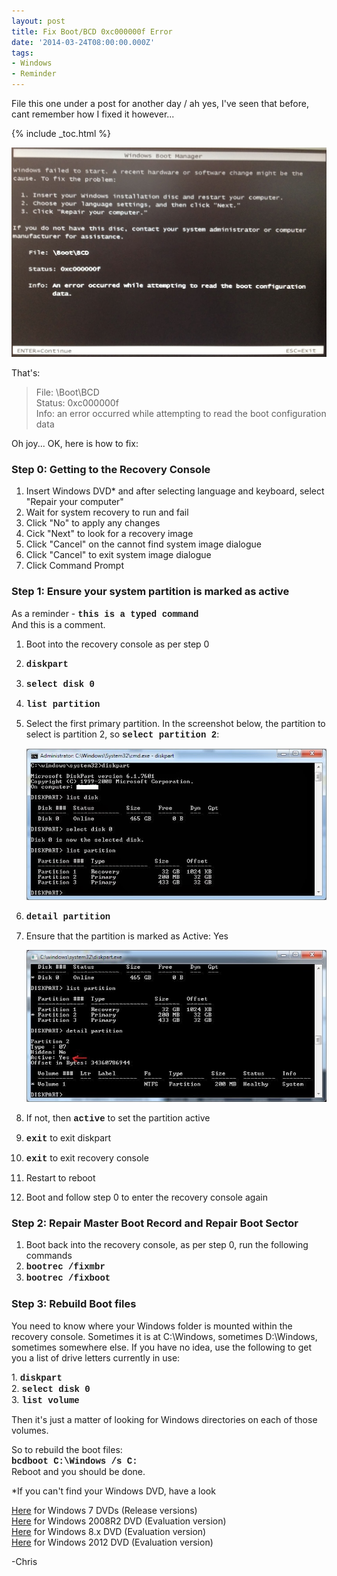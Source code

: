```yaml
---
layout: post
title: Fix Boot/BCD 0xc000000f Error
date: '2014-03-24T08:00:00.000Z'
tags:
- Windows
- Reminder
---
```

File this one under a post for another day / ah yes, I've seen that before, cant remember how I fixed it however... 

{% include _toc.html %}

![](/images/bcderror.jpg)

That's:

> File: \Boot\BCD  
> Status: 0xc000000f  
> Info: an error occurred while attempting to read the boot configuration data

Oh joy... OK, here is how to fix:  

### Step 0: Getting to the Recovery Console

1. Insert Windows DVD* and after selecting language and keyboard, select "Repair your computer"  
2. Wait for system recovery to run and fail  
3. Click "No" to apply any changes  
4. Cick "Next" to look for a recovery image  
5. Click "Cancel" on the cannot find system image dialogue  
6. Click "Cancel" to exit system image dialogue  
7. Click Command Prompt  

### Step 1: Ensure your system partition is marked as active

As a reminder - <span style="font-family: Courier New, Courier, monospace;">**this is a typed command**</span>  
And this is a comment.  

1. Boot into the recovery console as per step 0  
2. <span style="font-family: Courier New, Courier, monospace;">**diskpart**</span>  
3. <span style="font-family: Courier New, Courier, monospace;">**select disk 0**</span>  
4. <span style="font-family: Courier New, Courier, monospace;">**list partition**</span>  
5. Select the first primary partition. In the screenshot below, the partition to select is partition 2, so <span style="font-family: Courier New, Courier, monospace;">**select partition 2**</span>:  

   ![](/images/diskpart.jpg)

6. <span style="font-family: Courier New, Courier, monospace;">**detail partition**</span>  
7. Ensure that the partition is marked as Active: Yes  

   ![](/images/active.jpg)

8. If not, then <span style="font-family: Courier New, Courier, monospace;">**active**</span> to set the partition active  
9. <span style="font-family: Courier New, Courier, monospace;">**exit**</span> to exit diskpart  
10. <span style="font-family: Courier New, Courier, monospace;">**exit**</span> to exit recovery console
11. Restart to reboot  
12. Boot and follow step 0 to enter the recovery console again  

### Step 2: Repair Master Boot Record and Repair Boot Sector

1. Boot back into the recovery console, as per step 0, run the following commands
2. <span style="font-family: Courier New, Courier, monospace;">**bootrec /fixmbr**</span>  
3. <span style="font-family: Courier New, Courier, monospace;">**bootrec /fixboot**</span>  

### Step 3: Rebuild Boot files

You need to know where your Windows folder is mounted within the recovery console. Sometimes it is at C:\Windows, sometimes D:\Windows, sometimes somewhere else. If you have no idea, use the following to get you a list of drive letters currently in use:  

1. <span style="font-family: Courier New, Courier, monospace;">**diskpart**</span>  
2. <span style="font-family: Courier New, Courier, monospace;">**select disk 0**</span>  
3. <span style="font-family: Courier New, Courier, monospace;">**list volume**</span>  

Then it's just a matter of looking for Windows directories on each of those volumes.  

So to rebuild the boot files:  
<span style="font-family: Courier New, Courier, monospace;">**bcdboot C:\Windows /s C:**</span>  
Reboot and you should be done.  

*If you can't find your Windows DVD, have a look  

[Here](http://www.w7forums.com/threads/official-windows-7-sp1-iso-image-downloads.12325/) for Windows 7 DVDs (Release versions)  
[Here](http://www.microsoft.com/en-gb/download/details.aspx?id=11093) for Windows 2008R2 DVD (Evaluation version)  
[Here](http://technet.microsoft.com/en-US/evalcenter/hh699156.aspx) for Windows 8.x DVD (Evaluation version)  
[Here](http://msdn.microsoft.com/en-gb/evalcenter/hh708764.aspx) for Windows 2012 DVD (Evaluation version)  

-Chris
